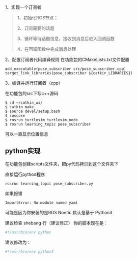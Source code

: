 1、实现一个订阅者
> 1、初始化ROS节点；
> 
> 2、订阅需要的话题
> 
> 3、循环等待话题信息，接收到消息后进入回调函数
> 
> 4、在回调函数中完成消息处理

2、配置订阅者代码编译规则
在功能包的CMakeLists.txt文件配置
```
add_executable(pose_subscriber src/pose_subscriber.cpp)
target_link_libraries(pose_subscriber ${catkin_LIBRARIES})
```

3、编译并运行订阅者（cpp）

在功能包的src下写c++源码
```
$ cd ~/catkin_ws/
$ catkin_make
$ source devel/setup.bash
$ roscore
$ rosrun turtlesim turtlesim_node
$ rosrun learning_topic pose_subscriber
```
可以一直显示位置信息

## python实现
在功能包创建scripts文件夹，把py代码拷贝到这个文件夹下

直接运行python程序
```
rosrun learning_topic pose_subscriber.py
```
如果报错
```
ImportError: No module named yaml
```

可能是因为你安装的是ROS Noetic 默认是基于 Python3

建议检查 shebang 行（建议修正）
你的脚本现在是：
```python
#!/usr/bin/env python
```
建议修改为：

```python
#!/usr/bin/env python3
```



